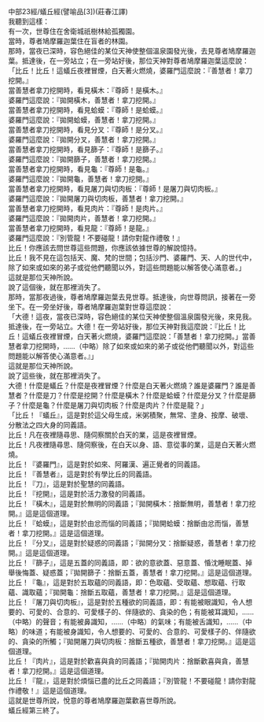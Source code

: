 中部23經/蟻丘經(譬喻品[3])(莊春江譯)  
我聽到這樣：  
有一次，世尊住在舍衛城祇樹林給孤獨園。  
當時，尊者鳩摩羅迦葉住在盲者的林園。  
那時，當夜已深時，容色絕佳的某位天神使整個溫泉園發光後，去見尊者鳩摩羅迦葉。抵達後，在一旁站立；在一旁站好後，那位天神對尊者鳩摩羅迦葉這麼說：  
「比丘！比丘！這蟻丘夜裡冒煙，白天著火燃燒，婆羅門這麼說：『善慧者！拿刀挖開。』  
當善慧者拿刀挖開時，看見橫木：『尊師！是橫木。』  
婆羅門這麼說：『拋開橫木，善慧者！拿刀挖開。』  
當善慧者拿刀挖開時，看見蛤蟆：『尊師！是蛤蟆。』  
婆羅門這麼說：『拋開蛤蟆，善慧者！拿刀挖開。』  
當善慧者拿刀挖開時，看見分叉：『尊師！是分叉。』  
婆羅門這麼說：『拋開分叉，善慧者！拿刀挖開。』  
當善慧者拿刀挖開時，看見篩子：『尊師！是篩子。』  
婆羅門這麼說：『拋開篩子，善慧者！拿刀挖開。』  
當善慧者拿刀挖開時，看見龜：『尊師！是龜。』  
婆羅門這麼說：『拋開龜，善慧者！拿刀挖開。』  
當善慧者拿刀挖開時，看見屠刀與切肉板：『尊師！是屠刀與切肉板。』  
婆羅門這麼說：『拋開屠刀與切肉板，善慧者！拿刀挖開。』  
當善慧者拿刀挖開時，看見肉片：『尊師！是肉片。』  
婆羅門這麼說：『拋開肉片，善慧者！拿刀挖開。』  
當善慧者拿刀挖開時，看見龍：『尊師！是龍。』  
婆羅門這麼說：『別管龍！不要碰龍！請你對龍作禮敬！』  
比丘！你應該去問世尊這些問題，你應該依據世尊的解說憶持。  
比丘！我不見在這包括天、魔、梵的世間；包括沙門、婆羅門、天、人的世代中，除了如來或如來的弟子或從他們聽聞以外，對這些問題能以解答使心滿意者。」  
這就是那位天神所說。  
說了這個後，就在那裡消失了。  
那時，當那夜過後，尊者鳩摩羅迦葉去見世尊。抵達後，向世尊問訊，接著在一旁坐下。在一旁坐好後，尊者鳩摩羅迦葉對世尊這麼說：  
「大德！這夜，當夜已深時，容色絕佳的某位天神使整個溫泉園發光後，來見我。抵達後，在一旁站立。大德！在一旁站好後，那位天神對我這麼說：『比丘！比丘！這蟻丘夜裡冒煙，白天著火燃燒，婆羅門這麼說：「善慧者！拿刀挖開。」當善慧者拿刀挖開時，……（中略）除了如來或如來的弟子或從他們聽聞以外，對這些問題能以解答使心滿意者。』」  
這就是那位天神所說。  
說了這些後，就在那裡消失了。  
大德！什麼是蟻丘？什麼是夜裡冒煙？什麼是白天著火燃燒？誰是婆羅門？誰是善慧者？什麼是刀？什麼是挖開？什麼是橫木？什麼是蛤蟆？什麼是分叉？什麼是篩子？什麼是龜？什麼是屠刀與切肉板？什麼是肉片？什麼是龍？」  
「比丘！『蟻丘』，這是對於這父母生成，米粥積聚，無常、塗身、按摩、破壞、分散法之四大身的同義語。  
比丘！凡在夜裡隨尋思、隨伺察關於白天的業，這是夜裡冒煙。  
比丘！凡夜裡隨尋思、隨伺察後，在白天以身、語、意從事的業，這是白天著火燃燒。  
比丘！『婆羅門』，這是對於如來、阿羅漢、遍正覺者的同義語。  
比丘！『善慧者』，這是對於有學比丘的同義語。  
比丘！『刀』，這是對於聖慧的同義語。  
比丘！『挖開』，這是對於活力激發的同義語。  
比丘！『橫木』，這是對於無明的同義語；『拋開橫木：捨斷無明，善慧者！拿刀挖開。』這是這個道理。  
比丘！『蛤蟆』，這是對於由忿而惱的同義語；『拋開蛤蟆：捨斷由忿而惱，善慧者！拿刀挖開。』這是這個道理。  
比丘！『分叉』，這是對於疑惑的同義語；『拋開分叉：捨斷疑惑，善慧者！拿刀挖開。』這是這個道理。  
比丘！『篩子』，這是五蓋的同義語，即：欲的意欲蓋、惡意蓋、惛沈睡眠蓋、掉舉後悔蓋、疑惑蓋；『拋開篩子：捨斷五蓋，善慧者！拿刀挖開。』這是這個道理。  
比丘！『龜』，這是對於五取蘊的同義語，即：色取蘊、受取蘊、想取蘊、行取蘊、識取蘊；『拋開龜：捨斷五取蘊，善慧者！拿刀挖開。』這是這個道理。  
比丘！『屠刀與切肉板』，這是對於五種欲的同義語，即：有能被眼識知，令人想要的、可愛的、合意的、可愛樣子的、伴隨欲的、貪染的色；有能被耳識知，……（中略）的聲音；有能被鼻識知，……（中略）的氣味；有能被舌識知，……（中略）的味道；有能被身識知，令人想要的、可愛的、合意的、可愛樣子的、伴隨欲的、貪染的所觸；『拋開屠刀與切肉板：捨斷五種欲，善慧者！拿刀挖開。』這是這個道理。  
比丘！『肉片』，這是對於歡喜與貪的同義語；『拋開肉片：捨斷歡喜與貪，善慧者！拿刀挖開。』這是這個道理。  
比丘！『龍』，這是對於煩惱已盡的比丘之同義語；『別管龍！不要碰龍！請你對龍作禮敬！』這是這個道理。  
這就是世尊所說，悅意的尊者鳩摩羅迦葉歡喜世尊所說。  
蟻丘經第三終了。  
  
  
